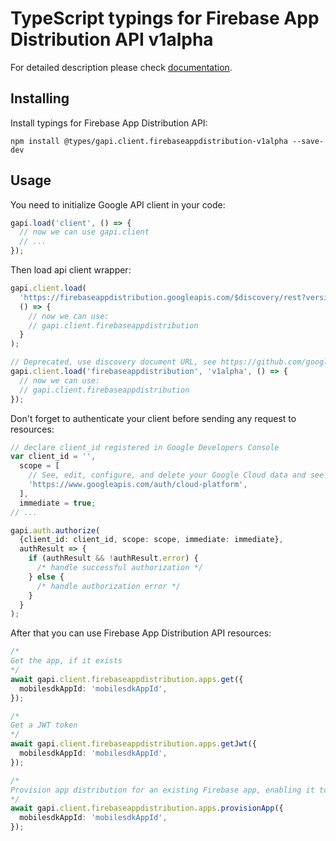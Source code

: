 # TypeScript typings for Firebase App Distribution API v1alpha

For detailed description please check [documentation](https://firebase.google.com/products/app-distribution).

## Installing

Install typings for Firebase App Distribution API:

```
npm install @types/gapi.client.firebaseappdistribution-v1alpha --save-dev
```

## Usage

You need to initialize Google API client in your code:

```typescript
gapi.load('client', () => {
  // now we can use gapi.client
  // ...
});
```

Then load api client wrapper:

```typescript
gapi.client.load(
  'https://firebaseappdistribution.googleapis.com/$discovery/rest?version=v1alpha',
  () => {
    // now we can use:
    // gapi.client.firebaseappdistribution
  }
);
```

```typescript
// Deprecated, use discovery document URL, see https://github.com/google/google-api-javascript-client/blob/master/docs/reference.md#----gapiclientloadname----version----callback--
gapi.client.load('firebaseappdistribution', 'v1alpha', () => {
  // now we can use:
  // gapi.client.firebaseappdistribution
});
```

Don't forget to authenticate your client before sending any request to resources:

```typescript
// declare client_id registered in Google Developers Console
var client_id = '',
  scope = [
    // See, edit, configure, and delete your Google Cloud data and see the email address for your Google Account.
    'https://www.googleapis.com/auth/cloud-platform',
  ],
  immediate = true;
// ...

gapi.auth.authorize(
  {client_id: client_id, scope: scope, immediate: immediate},
  authResult => {
    if (authResult && !authResult.error) {
      /* handle successful authorization */
    } else {
      /* handle authorization error */
    }
  }
);
```

After that you can use Firebase App Distribution API resources: <!-- TODO: make this work for multiple namespaces -->

```typescript
/*
Get the app, if it exists
*/
await gapi.client.firebaseappdistribution.apps.get({
  mobilesdkAppId: 'mobilesdkAppId',
});

/*
Get a JWT token
*/
await gapi.client.firebaseappdistribution.apps.getJwt({
  mobilesdkAppId: 'mobilesdkAppId',
});

/*
Provision app distribution for an existing Firebase app, enabling it to subsequently be used by appdistro.
*/
await gapi.client.firebaseappdistribution.apps.provisionApp({
  mobilesdkAppId: 'mobilesdkAppId',
});
```

